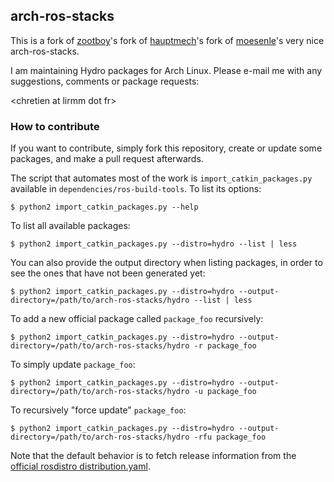 arch-ros-stacks
---------------

This is a fork of [zootboy](https://github.com/zootboy/arch-ros-stacks)'s fork of [hauptmech](https://github.com/hauptmech/arch-ros-stacks)'s fork of [moesenle](https://github.com/moesenle/arch-ros-stacks)'s very nice arch-ros-stacks.

I am maintaining Hydro packages for Arch Linux. Please e-mail me with any suggestions, comments or package requests:

\<chretien at lirmm dot fr\>

### How to contribute

If you want to contribute, simply fork this repository, create or update some packages, and make a pull request afterwards.

The script that automates most of the work is `import_catkin_packages.py` available in `dependencies/ros-build-tools`. To list its options:

```shell
$ python2 import_catkin_packages.py --help
```

To list all available packages:

```shell
$ python2 import_catkin_packages.py --distro=hydro --list | less
```

You can also provide the output directory when listing packages, in order to see the ones that have not been generated yet:

```shell
$ python2 import_catkin_packages.py --distro=hydro --output-directory=/path/to/arch-ros-stacks/hydro --list | less
```


To add a new official package called `package_foo` recursively:

```shell
$ python2 import_catkin_packages.py --distro=hydro --output-directory=/path/to/arch-ros-stacks/hydro -r package_foo
```

To simply update `package_foo`:


```shell
$ python2 import_catkin_packages.py --distro=hydro --output-directory=/path/to/arch-ros-stacks/hydro -u package_foo
```

To recursively "force update" `package_foo`:

```shell
$ python2 import_catkin_packages.py --distro=hydro --output-directory=/path/to/arch-ros-stacks/hydro -rfu package_foo
```

Note that the default behavior is to fetch release information from the [official rosdistro distribution.yaml](https://github.com/ros/rosdistro/blob/master/hydro/distribution.yaml).
